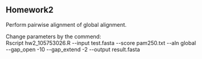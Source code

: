 ## Homework2

Perform pairwise alignment of global alignment.</br>

Change parameters by the commend:
<br>Rscript hw2_105753026.R --input test.fasta --score pam250.txt --aln global --gap_open -10 --gap_extend -2 --output result.fasta
